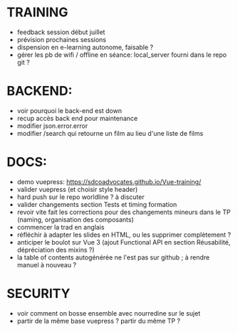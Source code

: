 # TRAINING
- feedback session début juillet
- prévision prochaines sessions
- dispension en e-learning autonome, faisable ?
- gérer les pb de wifi / offline en séance: local_server fourni dans le repo git ?

# BACKEND:
- voir pourquoi le back-end est down
- recup accès back end pour maintenance
- modifier json.error.error
- modifier /search qui retourne un film au lieu d'une liste de films

# DOCS:
- demo vuepress: https://sdcoadvocates.github.io/Vue-training/
- valider vuepress (et choisir style header)
- hard push sur le repo worldline ? à discuter
- valider changements section Tests et timing formation
- revoir vite fait les corrections pour des changements mineurs dans le TP (naming, organisation des composants)
- commencer la trad en anglais
- réfléchir à adapter les slides en HTML, ou les supprimer complètement ?
- anticiper le boulot sur Vue 3 (ajout Functional API en section Réusabilité, dépréciation des mixins ?)
- la table of contents autogénérée ne l'est pas sur github ; à rendre manuel à nouveau ?

# SECURITY
- voir comment on bosse ensemble avec nourredine sur le sujet
- partir de la même base vuepress ? partir du même TP ?